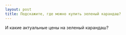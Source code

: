 ```yaml
---
layout: post 
title: Подскажите, где можно купить зеленый карандаш? 
--- 
```

И какие актуальные цены на зеленый карандаш?